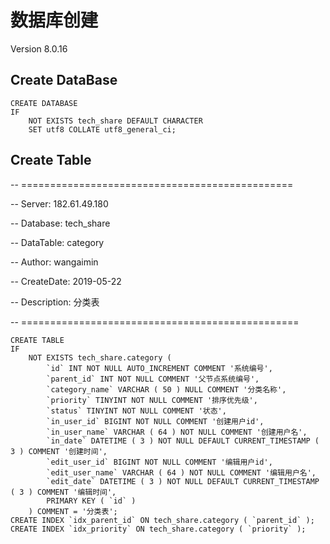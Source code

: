 # 数据库创建
Version 8.0.16

## Create DataBase

```mysql
CREATE DATABASE
IF
	NOT EXISTS tech_share DEFAULT CHARACTER 
	SET utf8 COLLATE utf8_general_ci;
```


<!--备注：COLLATE(排序):_ci结尾表示大小写不敏感（caseinsensitive）,_cs表示大小写敏感（case sensitive）,_bin表示二进制的比较（binary）-->


## Create Table

-- ===============================================

-- Server:	182.61.49.180
 
-- Database:	tech_share
 
-- DataTable: category
 
-- Author:    wangaimin	
 
-- CreateDate:	2019-05-22

-- Description:	分类表
 
-- ================================================

```mysql
CREATE TABLE
IF
	NOT EXISTS tech_share.category (
		`id` INT NOT NULL AUTO_INCREMENT COMMENT '系统编号',
		`parent_id` INT NOT NULL COMMENT '父节点系统编号',
		`category_name` VARCHAR ( 50 ) NULL COMMENT '分类名称',
		`priority` TINYINT NOT NULL COMMENT '排序优先级',
		`status` TINYINT NOT NULL COMMENT '状态',
		`in_user_id` BIGINT NOT NULL COMMENT '创建用户id',
		`in_user_name` VARCHAR ( 64 ) NOT NULL COMMENT '创建用户名',
		`in_date` DATETIME ( 3 ) NOT NULL DEFAULT CURRENT_TIMESTAMP ( 3 ) COMMENT '创建时间',
		`edit_user_id` BIGINT NOT NULL COMMENT '编辑用户id',
		`edit_user_name` VARCHAR ( 64 ) NOT NULL COMMENT '编辑用户名',
		`edit_date` DATETIME ( 3 ) NOT NULL DEFAULT CURRENT_TIMESTAMP ( 3 ) COMMENT '编辑时间',
		PRIMARY KEY ( `id` ) 
	) COMMENT = '分类表';
CREATE INDEX `idx_parent_id` ON tech_share.category ( `parent_id` );
CREATE INDEX `idx_priority` ON tech_share.category ( `priority` );


```


